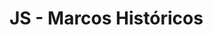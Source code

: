 # JS - Marcos Históricos

<figure><img src="https://media.licdn.com/dms/image/v2/D4E12AQF0JYXlEko4Jw/article-inline_image-shrink_1000_1488/article-inline_image-shrink_1000_1488/0/1675182712808?e=1753920000&#x26;v=beta&#x26;t=4t3jCBZxWchQfpGiuJimueSt01IBpUnzBOdeUfEWs9c" alt=""><figcaption></figcaption></figure>
